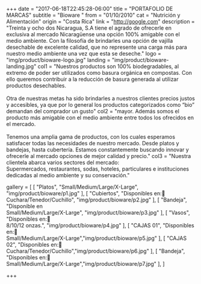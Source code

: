 +++
date = "2017-06-18T22:45:28-06:00"
title = "PORTAFOLIO DE MARCAS"
subtitle = "Bioware "
from = "01/10/2010"
cat = "Nutrición y Alimentación"
origin = "Costa Rica"
link = "http://google.com"
description = "Treinta y ocho dos Nicaragua, S.A tiene el agrado de ofrecerle en exclusiva al mercado Nicaragüense una opción 100% amigable con el medio ambiente. Con la filosofía de brindarles una opción de vajilla desechable de excelente calidad, que no represente una carga más para nuestro medio ambiente una vez que esta se deseche."
logo = "img/product/bioware-logo.jpg"
landing = "img/product/bioware-landing.jpg"
col1 = "Nuestros productos son 100% biodegradables, al extremo de poder ser utilizados como basura orgánica en compostas. Con ello queremos contribuir a la reducción de basura generada al utilizar productos desechables.<br></br>Otra de nuestras metas ha sido brindarles a nuestros clientes precios justos y accesibles, ya que por lo general los productos categorizados como “bio” demandan del comprador un gusto"
col2 = "mayor. Además somos el producto más amigable con el medio ambiente entre todos los ofrecidos en el mercado.<br><br>Tenemos una amplia gama de productos, con los cuales esperamos satisfacer todas las necesidades de nuestro mercado. Desde platos y bandejas, hasta cubertería. Estamos constantemente buscando innovar y ofrecerle al mercado opciones de mejor calidad y precio."
col3 = "Nuestra clientela abarca varios sectores del mercado:<br>Supermercados, restaurantes, sodas, hoteles, particulares e instituciones dedicadas al medio ambiente y su conservación."

gallery = [
    [ "Platos", "Small/Medium/Large/X-Large", "img/product/bioware/p1.jpg" ],
    [ "Cubiertos", "Disponibles en: <br>Cuchara/Tenedor/Cuchillo", "img/product/bioware/p2.jpg" ],
    [ "Bandeja", "Disponible en<br>Small/Medium/Large/X-Large", "img/product/bioware/p3.jpg" ],
    [ "Vasos", "Disponibles en: <br>8/10/12 onzas.", "img/product/bioware/p4.jpg" ],
    [ "CAJAS 01", "Disponibles en: <br>Small/Medium/Large/X-Large","img/product/bioware/p5.jpg" ],
    [ "CAJAS 02", "Disponibles en: <br>Cuchara/Tenedor/Cuchillo","img/product/bioware/p6.jpg" ],
    [ "Bandeja", "Disponibles en: <br>Small/Medium/Large/X-Large","img/product/bioware/p7.jpg" ],
]

+++

